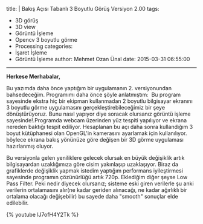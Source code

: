 title: |
  Bakış Açısı Tabanlı 3 Boyutlu Görüş Versiyon 2.00
tags:
  - 3D görüş
  - 3D view
  - Görüntü İşleme
  - Opencv 3 boyutlu görme
  - Processing
categories:
  - İşaret İşleme
  - Görüntü İşleme
author: Mehmet Ozan Ünal
date: 2015-03-31 06:55:00
---

**Herkese Merhabalar,**

Bu yazımda daha önce yaptığım bir uygulamanın 2. versiyonundan bahsedeceğim. Programımı daha önce şöyle anlatmıştım: 
Bu program sayesinde ekstra hiç bir ekipman kullanmadan 2 boyutlu bilgisayar ekranını 3 boyutlu görme uygulamasını gerçekleştirebileceğimiz bir şeye dönüştürüyoruz. Bunu nasıl yapıyor diye soracak olursanız görüntü işleme sayesinde!.Programda webcam üzerinden yüz tespiti yapılıyor ve ekrana nereden baktığı tespit ediliyor. Hesaplanan bu açı daha sonra kullandığım 3 boyut kütüphanesi olan OpenGL'in kamerasını ayarlamak için kullanılıyor. böylece ekrana bakış yönünüze göre değişen bir 3D görme uygulaması hazırlanmış oluyor. 

Bu versiyonla gelen yeniliklere gelecek olursak en büyük değişiklik artık bilgisayardan uzaklığımıza göre cisim yakınlaşıp uzaklaşıyor. Biraz da grafiklerde değişiklik yapmak istedim yaptığım performans iyileştirmesi sayesinde programın çözünürlüğü artık 720p. Eklediğim diğer şeyse Low Pass Filter. Peki nedir diyecek olursanız; sisteme eski giren verilerle şu anki verilerin ortalamasını alır(ne kadar geriden alınacağı, ne kadar ağırlıklı bir ortalama olacağı değişebilir) bu sayede daha "smooth" sonuçlar elde edilebilir.

{% youtube lJ7ofH4Y2Tk %}